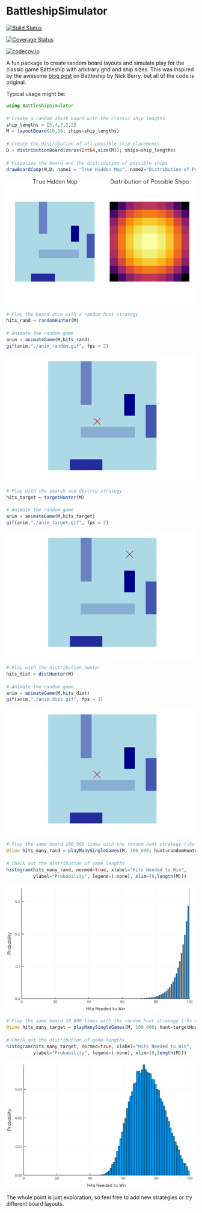 # BattleshipSimulator

[![Build Status](https://travis-ci.org/mstobb/BattleshipSimulator.jl.svg?branch=master)](https://travis-ci.org/mstobb/BattleshipSimulator.jl)

[![Coverage Status](https://coveralls.io/repos/mstobb/BattleshipSimulator.jl/badge.svg?branch=master&service=github)](https://coveralls.io/github/mstobb/BattleshipSimulator.jl?branch=master)

[![codecov.io](http://codecov.io/github/mstobb/BattleshipSimulator.jl/coverage.svg?branch=master)](http://codecov.io/github/mstobb/BattleshipSimulator.jl?branch=master)

A fun package to create random board layouts and simulate play for the classic game Battleship with arbitrary grid and ship sizes.  This was inspired by the awesome [blog post](http://www.datagenetics.com/blog/december32011/) on Battleship by Nick Berry, but all of the code is original.

Typical usage might be:
```julia
using BattleshipSimulator

# Create a random 10x10 board with the classic ship lengths
ship_lengths = [5,4,3,3,2]
M = layoutBoard(10,10; ships=ship_lengths)

# Create the distribution of all possible ship placements
D = distributionBoard(zeros(Int64,size(M)); ships=ship_lengths)

# Visualize the board and the distribution of possible ships
drawBoardComp(M,D; name1 = "True Hidden Map", name2="Distribution of Possible Ships")
```
![Board layout and distribution.](https://raw.githubusercontent.com/mstobb/BattleshipSimulator/master/examples/Random_Board_Layout_and_Ship_Distribution.png)
```julia
# Play the board once with a random hunt strategy
hits_rand = randomHunter(M)

# Animate the random game
anim = animateGame(M,hits_rand)
gif(anim,"./anim_random.gif", fps = 2)
```
![random hunt.](https://raw.githubusercontent.com/mstobb/BattleshipSimulator/master/examples/anim_random.gif)
```julia
# Play with the search and destroy strategy
hits_target = targetHunter(M)

# Animate the random game
anim = animateGame(M,hits_target)
gif(anim,"./anim_target.gif", fps = 2)
```
![target hunt.](https://raw.githubusercontent.com/mstobb/BattleshipSimulator/master/examples/anim_target.gif)
```julia
# Play with the distribution hunter
hits_dist = distHunter(M)

# Animate the random game
anim = animateGame(M,hits_dist)
gif(anim,"./anim_dist.gif", fps = 2)
```
![distribution hunt.](https://raw.githubusercontent.com/mstobb/BattleshipSimulator/master/examples/anim_dist.gif)
```julia
# Play the same board 100_000 times with the random hunt strategy (~5s on my machine)
@time hits_many_rand = playManySingleGames(M, 100_000; hunt=randomHunter)

# Check out the distribution of game lengths
histogram(hits_many_rand, normed=true, xlabel="Hits Needed to Win",
          ylabel="Probability", legend=(:none), xlim=(0,length(M)))
```
![Histogram for random hunter.](https://raw.githubusercontent.com/mstobb/BattleshipSimulator/master/examples/dist_hits_many_rand.png)
```julia
# Play the same board 10_000 times with the random hunt strategy (~5s on my machine)
@time hits_many_target = playManySingleGames(M, 100_000; hunt=targetHunter)

# Check out the distribution of game lengths
histogram(hits_many_target, normed=true, xlabel="Hits Needed to Win",
          ylabel="Probability", legend=(:none), xlim=(0,length(M)))
```
![Histogram for random hunter.](https://raw.githubusercontent.com/mstobb/BattleshipSimulator/master/examples/dist_hits_many_target.png)

The whole point is just exploration, so feel free to add new strategies or try different board layouts.  
